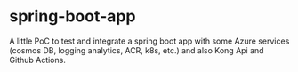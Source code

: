 # spring-boot-app

A little PoC to test and integrate a spring boot app with some Azure services (cosmos DB, logging analytics, ACR, k8s, etc.) and also Kong Api and Github Actions.
